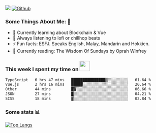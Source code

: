 ![](https://visitor-badge.laobi.icu/badge?page_id=seanho96.seanho96)
[![Github](https://img.shields.io/github/followers/seanho96?label=Follow&style=social)](https://github.com/seanho96)

### Some Things About Me: 👋
- 🌱 Currently learning about Blockchain & Vue
- :musical_note: Always listening to lofi or chillhop beats
- :zap: Fun facts: ESFJ. Speaks English, Malay, Mandarin and Hokkien.
- :book: Currently reading: The Wisdom Of Sundays by Oprah Winfrey

### This week I spent my time on <img src="https://media.giphy.com/media/SvQzkTQb3ZwKcj1QTO/giphy.gif" width="32">

<!--START_SECTION:waka-->

```txt
TypeScript   6 hrs 47 mins   ███████████████▒░░░░░░░░░   61.64 %
Vue.js       2 hrs 16 mins   █████░░░░░░░░░░░░░░░░░░░░   20.64 %
Other        44 mins         █▓░░░░░░░░░░░░░░░░░░░░░░░   06.66 %
JSON         27 mins         █░░░░░░░░░░░░░░░░░░░░░░░░   04.21 %
SCSS         18 mins         ▓░░░░░░░░░░░░░░░░░░░░░░░░   02.84 %
```

<!--END_SECTION:waka-->

### Some stats 📊

[![Top Langs](https://github-readme-stats.vercel.app/api/top-langs/?username=seanho96&layout=compact&theme=graywhite)](https://github.com/anuraghazra/github-readme-stats)
<br/>
<!-- ![GitHub stats](https://github-readme-stats.vercel.app/api?username=seanho96&show_icons=true&theme=graywhite)-->

